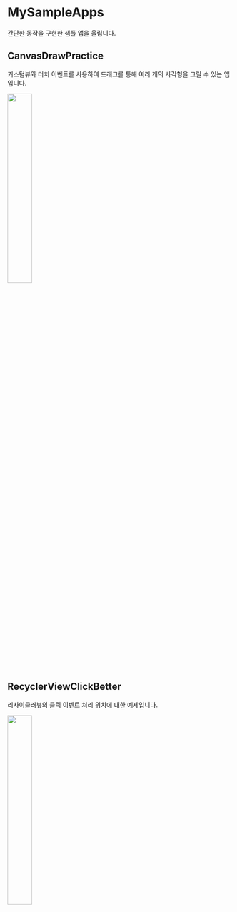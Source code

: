 # MySampleApps

간단한 동작을 구현한 샘플 앱을 올립니다.

## CanvasDrawPractice

커스텀뷰와 터치 이벤트를 사용하여 드래그를 통해 여러 개의 사각형을 그릴 수 있는 앱입니다.

<img src="https://user-images.githubusercontent.com/44221447/191157240-2e24d3e4-846f-4294-889a-39baf993f54b.gif" width="33%" />

## RecyclerViewClickBetter

리사이클러뷰의 클릭 이벤트 처리 위치에 대한 예제입니다.

<img src="https://user-images.githubusercontent.com/44221447/193441850-be05e31d-36aa-4ca9-af09-5b44cacb5cce.gif" width="33%" />
